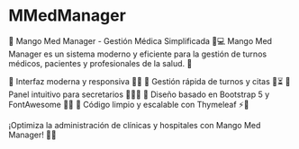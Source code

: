 ﻿# MMedManager
🚀 Mango Med Manager - Gestión Médica Simplificada 🏥💻
Mango Med Manager es un sistema moderno y eficiente para la gestión de turnos médicos, pacientes y profesionales de la salud. 🌟

🔹 Interfaz moderna y responsiva 📱💡
🔹 Gestión rápida de turnos y citas 📆⏳
🔹 Panel intuitivo para secretarios 🏢👩‍💼
🔹 Diseño basado en Bootstrap 5 y FontAwesome 🎨✨
🔹 Código limpio y escalable con Thymeleaf ⚡📝

¡Optimiza la administración de clínicas y hospitales con Mango Med Manager! 🚀💙
